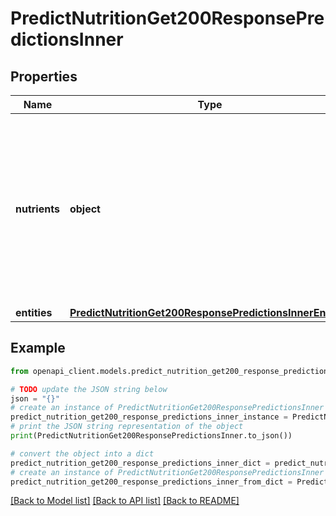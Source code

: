 # PredictNutritionGet200ResponsePredictionsInner


## Properties

Name | Type | Description | Notes
------------ | ------------- | ------------- | -------------
**nutrients** | **object** | a dictionary mapping nutrient keys in Open Food Facts format (ex: &#x60;fat_100g&#x60;) to a dictionary containing the detected nutrient value.  | [optional] 
**entities** | [**PredictNutritionGet200ResponsePredictionsInnerEntities**](PredictNutritionGet200ResponsePredictionsInnerEntities.md) |  | [optional] 

## Example

```python
from openapi_client.models.predict_nutrition_get200_response_predictions_inner import PredictNutritionGet200ResponsePredictionsInner

# TODO update the JSON string below
json = "{}"
# create an instance of PredictNutritionGet200ResponsePredictionsInner from a JSON string
predict_nutrition_get200_response_predictions_inner_instance = PredictNutritionGet200ResponsePredictionsInner.from_json(json)
# print the JSON string representation of the object
print(PredictNutritionGet200ResponsePredictionsInner.to_json())

# convert the object into a dict
predict_nutrition_get200_response_predictions_inner_dict = predict_nutrition_get200_response_predictions_inner_instance.to_dict()
# create an instance of PredictNutritionGet200ResponsePredictionsInner from a dict
predict_nutrition_get200_response_predictions_inner_from_dict = PredictNutritionGet200ResponsePredictionsInner.from_dict(predict_nutrition_get200_response_predictions_inner_dict)
```
[[Back to Model list]](../README.md#documentation-for-models) [[Back to API list]](../README.md#documentation-for-api-endpoints) [[Back to README]](../README.md)


